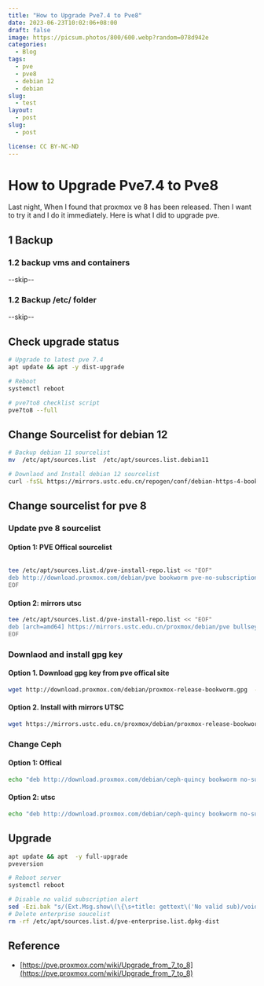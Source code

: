 ```yaml
---
title: "How to Upgrade Pve7.4 to Pve8"
date: 2023-06-23T10:02:06+08:00
draft: false
image: https://picsum.photos/800/600.webp?random=078d942e
categories:
  - Blog
tags:
  - pve  
  - pve8
  - debian 12
  - debian
slug:
  - test
layout: 
  - post
slug: 
  - post

license: CC BY-NC-ND
---
```


# How to Upgrade Pve7.4 to Pve8

Last night, When I found that proxmox ve 8 has been released. Then I want to try it and I do it immediately. Here is what I did to upgrade pve.



##  1 Backup 
### 1.2 backup vms and containers
--skip--
### 1.2 Backup /etc/ folder
--skip--

## Check upgrade status
```bash
# Upgrade to latest pve 7.4
apt update && apt -y dist-upgrade

# Reboot
systemctl reboot

# pve7to8 checklist script
pve7to8 --full
```

## Change Sourcelist for debian 12
```bash
# Backup debian 11 sourcelist
mv  /etc/apt/sources.list  /etc/apt/sources.list.debian11

# Downlaod and Install debian 12 sourcelist
curl -fsSL https://mirrors.ustc.edu.cn/repogen/conf/debian-https-4-bookworm -o  /etc/apt/sources.list
```



## Change sourcelist for pve 8

### Update pve 8 sourcelist

#### Option 1: PVE Offical sourcelist
```bash

tee /etc/apt/sources.list.d/pve-install-repo.list << "EOF"
deb http://download.proxmox.com/debian/pve bookworm pve-no-subscription
EOF
```

#### Option 2: mirrors utsc

```bash
tee /etc/apt/sources.list.d/pve-install-repo.list << "EOF"
deb [arch=amd64] https://mirrors.ustc.edu.cn/proxmox/debian/pve bullseye pve-no-subscription
EOF
```

### Downlaod and install  gpg key
#### Option 1. Download gpg key from pve offical site

```bash
wget http://download.proxmox.com/debian/proxmox-release-bookworm.gpg  -O /etc/apt/trusted.gpg.d/proxmox-release-bookworm.gpg
```
#### Option 2. Install with mirrors UTSC

```bash
wget https://mirrors.ustc.edu.cn/proxmox/debian/proxmox-release-bookworm.gpg -O /etc/apt/trusted.gpg.d/proxmox-release-bookworm.gpg
```

### Change Ceph 

#### Option 1: Offical 
```bash
echo "deb http://download.proxmox.com/debian/ceph-quincy bookworm no-subscription" > /etc/apt/sources.list.d/ceph.list
```
#### Option 2: utsc

```bash
echo "deb http://download.proxmox.com/debian/ceph-quincy bookworm no-subscription" > /etc/apt/sources.list.d/ceph.list
```


## Upgrade

```bash
apt update && apt  -y full-upgrade
pveversion

# Reboot server
systemctl reboot
```


```bash
# Disable no valid subscription alert
sed -Ezi.bak "s/(Ext.Msg.show\(\{\s+title: gettext\('No valid sub)/void\(\{ \/\/\1/g" /usr/share/javascript/proxmox-widget-toolkit/proxmoxlib.js && systemctl restart pveproxy.service
# Delete enterprise soucelist
rm -rf /etc/apt/sources.list.d/pve-enterprise.list.dpkg-dist
```

## Reference

  - [https://pve.proxmox.com/wiki/Upgrade_from_7_to_8](https://pve.proxmox.com/wiki/Upgrade_from_7_to_8)